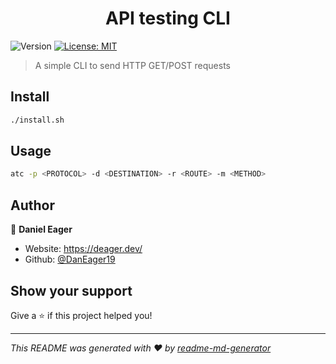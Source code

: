 <h1 align="center">API testing CLI</h1>
<p>
  <img alt="Version" src="https://img.shields.io/badge/version-1.0-blue.svg?cacheSeconds=2592000" />
  <a href="#" target="_blank">
    <img alt="License: MIT" src="https://img.shields.io/badge/License-MIT-yellow.svg" />
  </a>
</p>

> A simple CLI to send HTTP GET/POST requests

## Install

```sh
./install.sh
```

## Usage

```sh
atc -p <PROTOCOL> -d <DESTINATION> -r <ROUTE> -m <METHOD>
```

## Author

👤 **Daniel Eager**

* Website: https://deager.dev/
* Github: [@DanEager19](https://github.com/DanEager19)

## Show your support

Give a ⭐️ if this project helped you!

***
_This README was generated with ❤️ by [readme-md-generator](https://github.com/kefranabg/readme-md-generator)_

